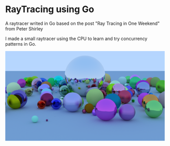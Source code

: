 # RayTracing using Go
A raytracer writed in Go based on the post "Ray Tracing in One Weekend" from Peter Shirley

I made a small raytracer using the CPU to learn and try concurrency patterns in Go.

![Render](/example.png)